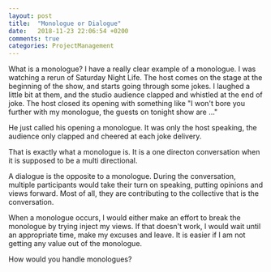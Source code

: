 ```yaml
---
layout: post
title:  "Monologue or Dialogue"
date:   2018-11-23 22:06:54 +0200
comments: true
categories: ProjectManagement
---
```


What is a monologue? I have a really clear example of a monologue. I was watching a rerun of Saturday Night Life. The host comes on the stage at the beginning of the show, and starts going through some jokes. I laughed a little bit at them, and the studio audience clapped and whistled at the end of joke. The host closed its opening with something like "I won't bore you further with my monologue, the guests on tonight show are ..." 

He just called his opening a monologue. It was only the host speaking, the audience only clapped and cheered at each joke delivery. 

That is exactly what a monologue is. It is a one directon conversation when it is supposed to be a multi directional.

A dialogue is the opposite to a monologue. During the conversation, multiple participants would take their turn on speaking, putting opinions and views forward. Most of all, they are contributing to the collective that is the conversation.

When a monologue occurs, I would either make an effort to break the monologue by trying inject my views. If that doesn't work, I would wait until an appropriate time, make my excuses and leave. It is easier if I am not getting any value out of the monologue.

How would you handle monologues?
